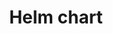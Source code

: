 ---
title: "Helm chart"
linkTitle: "Helm chart"
weight: 2
description: >
  Configuration reference for the single K8ssandra Operator Helm chart.  
---